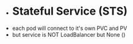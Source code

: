 - # Stateful Service (STS)
- each pod will connect to it's own PVC and PV
- but service is NOT LoadBalancer but None ()